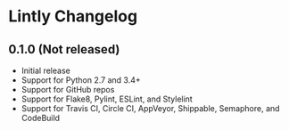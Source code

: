 # Lintly Changelog

## 0.1.0 (Not released)

* Initial release
* Support for Python 2.7 and 3.4+
* Support for GitHub repos
* Support for Flake8, Pylint, ESLint, and Stylelint
* Support for Travis CI, Circle CI, AppVeyor, Shippable, Semaphore, and CodeBuild
